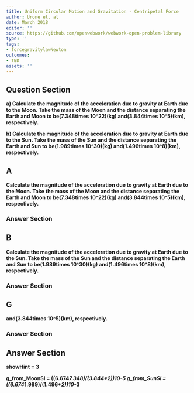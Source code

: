 ```yaml
---
title: Uniform Circular Motion and Gravitation - Centripetal Force
author: Urone et. al
date: March 2018
editor: ''
source: https://github.com/openwebwork/webwork-open-problem-library
type: ''
tags:
- forcegravitylawNewton
outcomes:
- TBD
assets: ''
---
```


## Question Section 

<b>
a) Calculate the magnitude of the acceleration due to gravity at Earth due to the Moon. Take the mass of the Moon and the distance separating the Earth and Moon to be(7.348times 10^22)(kg) and(3.844times 10^5)(km), respectively.
 
b) Calculate the magnitude of the acceleration due to gravity at Earth due to the Sun. Take the mass of the Sun and the distance separating the Earth and Sun to be(1.989times 10^30)(kg) and(1.496times 10^8)(km), respectively.
## A
Calculate the magnitude of the acceleration due to gravity at Earth due to the Moon. Take the mass of the Moon and the distance separating the Earth and Moon to be(7.348times 10^22)(kg) and(3.844times 10^5)(km), respectively.
### Answer Section
## B
Calculate the magnitude of the acceleration due to gravity at Earth due to the Sun. Take the mass of the Sun and the distance separating the Earth and Sun to be(1.989times 10^30)(kg) and(1.496times 10^8)(km), respectively.
### Answer Section
## G
and(3.844times 10^5)(km), respectively.
### Answer Section


## Answer Section

showHint = 3

g_from_MoonSI = ((6.674*7.348)/(3.844**2))*10**-5
g_from_SunSI = ((6.674*1.989)/(1.496**2))*10**-3